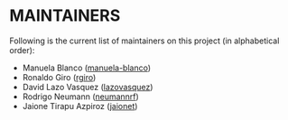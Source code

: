 # MAINTAINERS

Following is the current list of maintainers on this project (in alphabetical order):

- Manuela Blanco ([manuela-blanco](https://github.com/manuela-blanco))
- Ronaldo Giro ([rgiro](https://github.com/rgiro))
- David Lazo Vasquez ([lazovasquez](https://github.com/lazovasquez))
- Rodrigo Neumann ([neumannrf](https://github.com/neumannrf))
- Jaione Tirapu Azpiroz ([jaionet](https://github.com/jaionet))
